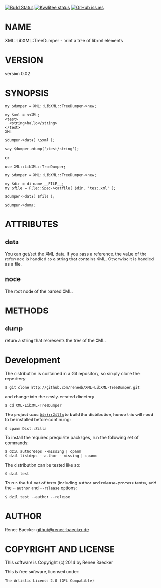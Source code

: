 [![Build Status](https://travis-ci.org/reneeb/XML-LibXML-TreeDumper.svg?branch=master)](https://travis-ci.org/reneeb/XML-LibXML-TreeDumper)
[![Kwalitee status](http://cpants.cpanauthors.org/dist/XML-LibXML-TreeDumper.png)](http://cpants.charsbar.org/dist/overview/XML-LibXML-TreeDumper)
[![GitHub issues](https://img.shields.io/github/issues/reneeb/XML-LibXML-TreeDumper.svg)](https://github.com/reneeb/XML-LibXML-TreeDumper/issues)

# NAME

XML::LibXML::TreeDumper - print a tree of libxml elements

# VERSION

version 0.02

# SYNOPSIS

    my $dumper = XML::LibXML::TreeDumper->new;
    
    my $xml = <<XML;
    <test>
      <string>hallo</string>
    </test>
    XML
    
    $dumper->data( \$xml );
    
    say $dumper->dump('/test/string');

or

    use XML::LibXML::TreeDumper;
    
    my $dumper = XML::LibXML::TreeDumper->new;
    
    my $dir = dirname __FILE__;
    my $file = File::Spec->catfile( $dir, 'test.xml' );
    
    $dumper->data( $file );
    
    $dumper->dump;

# ATTRIBUTES

## data

You can get/set the XML data. If you pass a reference, the value of the reference is handled as a
string that contains XML. Otherwise it is handled as a file.

## node

The root node of the parsed XML.

# METHODS

## dump

return a string that represents the tree of the XML.



# Development

The distribution is contained in a Git repository, so simply clone the
repository

```
$ git clone http://github.com/reneeb/XML-LibXML-TreeDumper.git
```

and change into the newly-created directory.

```
$ cd XML-LibXML-TreeDumper
```

The project uses [`Dist::Zilla`](https://metacpan.org/pod/Dist::Zilla) to
build the distribution, hence this will need to be installed before
continuing:

```
$ cpanm Dist::Zilla
```

To install the required prequisite packages, run the following set of
commands:

```
$ dzil authordeps --missing | cpanm
$ dzil listdeps --author --missing | cpanm
```

The distribution can be tested like so:

```
$ dzil test
```

To run the full set of tests (including author and release-process tests),
add the `--author` and `--release` options:

```
$ dzil test --author --release
```

# AUTHOR

Renee Baecker <github@renee-baecker.de>

# COPYRIGHT AND LICENSE

This software is Copyright (c) 2014 by Renee Baecker.

This is free software, licensed under:

    The Artistic License 2.0 (GPL Compatible)

